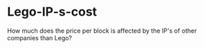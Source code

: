 # Lego-IP-s-cost
How much does the price per block is affected by the IP's of other companies than Lego?
